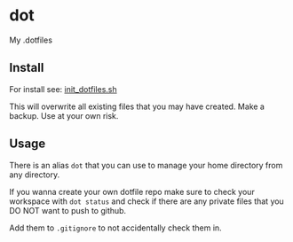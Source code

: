 # dot

My .dotfiles

## Install 

For install see: [init_dotfiles.sh](init_dotfiles.sh)

This will overwrite all existing files that you may have created. Make a backup. Use at your own risk.

## Usage

There is an alias `dot` that you can use to manage your home directory 
from any directory.

If you wanna create your own dotfile repo make sure to check your workspace
with `dot status` and check if there are any private files that you DO NOT
want to push to github. 

Add them to `.gitignore` to not accidentally check them in.
